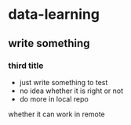 # data-learning
## write something
### third title

* just write something to test
* no idea whether it is right or not
* do more in local repo


whether it can work in remote

